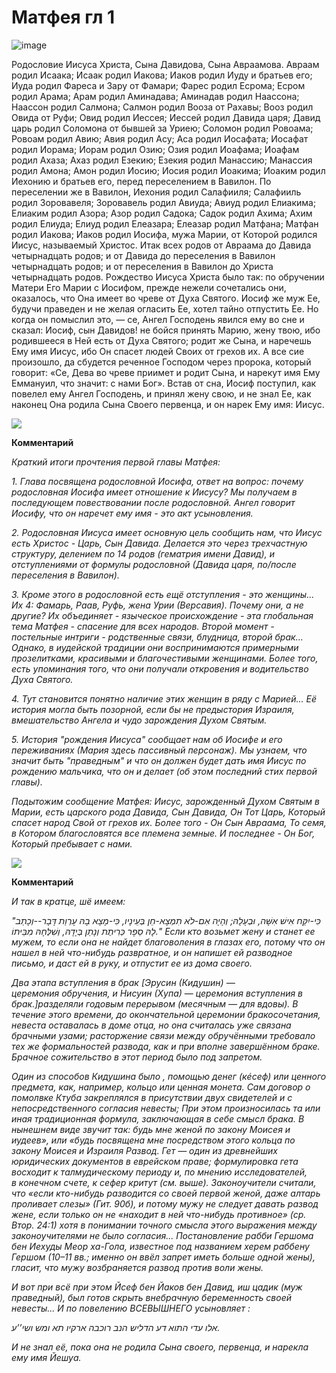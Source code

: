 
# Матфея гл 1
![image](https://user-images.githubusercontent.com/118728836/204501211-503e4bbd-2bca-497e-8bb5-df7b8b5f9585.png)





Родословие Иисуса Христа, Сына Давидова, Сына Авраамова. Авраам родил Исаака; Исаак родил Иакова; Иаков родил Иуду и братьев его; Иуда родил Фареса и Зару от Фамари; Фарес родил Есрома; Есром родил Арама; Арам родил Аминадава; Аминадав родил Наассона; Наассон родил Салмона; Салмон родил Вооза от Рахавы; Вооз родил Овида от Руфи; Овид родил Иессея; Иессей родил Давида царя; Давид царь родил Соломона от бывшей за Уриею; Соломон родил Ровоама; Ровоам родил Авию; Авия родил Асу; Аса родил Иосафата; Иосафат родил Иорама; Иорам родил Озию; Озия родил Иоафама; Иоафам родил Ахаза; Ахаз родил Езекию; Езекия родил Манассию; Манассия родил Амона; Амон родил Иосию; Иосия родил Иоакима; Иоаким родил Иехонию и братьев его, перед переселением в Вавилон. По переселении же в Вавилон, Иехония родил Салафииля; Салафииль родил Зоровавеля; Зоровавель родил Авиуда; Авиуд родил Елиакима; Елиаким родил Азора; Азор родил Садока; Садок родил Ахима; Ахим родил Елиуда; Елиуд родил Елеазара; Елеазар родил Матфана; Матфан родил Иакова; Иаков родил Иосифа, мужа Марии, от Которой родился Иисус, называемый Христос. Итак всех родов от Авраама до Давида четырнадцать родов; и от Давида до переселения в Вавилон четырнадцать родов; и от переселения в Вавилон до Христа четырнадцать родов. Рождество Иисуса Христа было так: по обручении Матери Его Марии с Иосифом, прежде нежели сочетались они, оказалось, что Она имеет во чреве от Духа Святого. Иосиф же муж Ее, будучи праведен и не желая огласить Ее, хотел тайно отпустить Ее. Но когда он помыслил это, — се, Ангел Господень явился ему во сне и сказал: Иосиф, сын Давидов! не бойся принять Марию, жену твою, ибо родившееся в Ней есть от Духа Святого; родит же Сына, и наречешь Ему имя Иисус, ибо Он спасет людей Своих от грехов их. А все сие произошло, да сбудется реченное Господом через пророка, который говорит: «Се, Дева во чреве приимет и родит Сына, и нарекут имя Ему Еммануил,  что значит: с нами Бог». Встав от сна, Иосиф поступил, как повелел ему Ангел Господень, и принял жену свою, и не знал Ее, как наконец Она родила Сына Своего первенца, и он нарек Ему имя: Иисус.

![](https://kulturologia.ru/files/u8921/pers_bibl_2.jpg)

**Комментарий**

*Краткий итоги прочтения первой главы Матфея:*

*1. Глава посвящена родословной Иосифа, ответ на вопрос: почему родословная Иосифа имеет отношение к Иисусу? Мы получаем в последующем повествовании после родословной. Ангел говорит Иосифу, что он наречет ему имя - это акт усыновления.* 

*2. Родословная Иисуса имеет основную цель сообщить нам, что Иисус есть Христос - Царь, Сын Давида. Делается это через трехчастную структуру, делением по 14 родов (гематрия имени Давид), и отступлениями от формулы родословной (Давида царя, по/после переселения в Вавилон).* 

*3. Кроме этого в родословной есть ещё отступления - это женщины... Их 4: Фамарь, Раав, Руфь, жена Урии (Версавия). Почему они, а не другие? Их объединяет - языческое происхождение - эта глобальная тема Матфея - спасение для всех народов. Второй момент - постельные интриги - родственные связи, блудница, второй брак... Однако, в иудейской традиции они воспринимаются примерными прозелитками, красивыми и благочестивыми женщинами. Более того, есть упоминания того, что они получали откровения и водительство Духа Святого.* 

*4. Тут становится понятно наличие этих женщин в ряду с Марией... Её история могла быть позорной, если бы не предыстория Израиля, вмешательство Ангела и чудо зарождения Духом Святым.* 

*5. История "рождения Иисуса" сообщает нам об Иосифе и его переживаниях (Мария здесь пассивный персонаж). Мы узнаем, что значит быть "праведным" и что он должен будет дать имя Иисус по рождению мальчика, что он и делает (об этом последний стих первой главы).* 

*Подытожим сообщение Матфея: Иисус, зарожденный Духом Святым в Марии, есть царского рода Давида, Сын Давида, Он Тот Царь, Который спасет народ Свой от грехов их. Более того - Он Сын Авраама, То семя, в Котором благословятся все племена земные. И последнее - Он Бог, Который пребывает с нами.*

![](https://kulturologia.ru/files/u8921/pers_bib_3.jpg)

**Комментарий**

*И так в кратце, шё имеем:*

*"כִּי-יִקַּח אִישׁ אִשָּׁה, וּבְעָלָהּ; וְהָיָה אִם-לֹא תִמְצָא-חֵן בְּעֵינָיו, כִּי-מָצָא בָהּ עֶרְוַת דָּבָר--וְכָתַב לָהּ סֵפֶר כְּרִיתֻת וְנָתַן בְּיָדָהּ, וְשִׁלְּחָהּ מִבֵּיתוֹ."*
*Если кто возьмет жену и станет ее мужем, то если она не найдет благоволения в глазах его, потому что он нашел в ней что-нибудь развратное, и он напишет ей разводное письмо, и даст ей в руку, и отпустит ее из дома своего.* 

*Два этапа вступления в брак [Эруси‌н (Кидушин) — церемония обручения, и 
Нисуи‌н (Хупа)* — *церемония вступления в брак.]разделяли годовым перерывом (месячным — для вдовы). В течение этого времени, до окончательной церемонии бракосочетания, невеста оставалась в доме отца, но она считалась уже связана брачными узами; расторжение связи между обручёнными требовало тех же формальностей развода, как и при вполне завершённом браке. Брачное сожительство в этот период было под запретом.* 

*Один из способов Кидушина было , помощью денег (кéсеф) или ценного предмета, как, например, кольцо или ценная монета. Сам договор о помолвке Ктуба закреплялся в присутствии двух свидетелей и с непосредственного согласия невесты;* 
*При этом произносилась та или иная традиционная формула, заключающая в себе смысл брака. В нынешнем виде звучит так:* 
*будь мне женой по закону Моисея и иудеев», или «будь посвящена мне посредством этого кольца по закону Моисея и Израиля*
*Развод. Гет — один из древнейших юридических документов в еврейском праве; формулировка гета восходит к талмудическому периоду и, по мнению исследователей, в конечном счете, к сефер критут (см. выше). Законоучители считали, что «если кто-нибудь разводится со своей первой женой, даже алтарь проливает слезы» (Гит. 90б), и потому мужу не следует давать развод жене, если только он не «находит в ней что-нибудь противное» (ср. Втор. 24:1)* 
*хотя в понимании точного смысла этого выражения между законоучителями не было согласия... Постановление рабби Гершома бен Иехуды Меор ха-Гола, известное под названием херем раббену Гершом (10–11 вв.;  именно он ввёл запрет иметь больше одной жены), гласит, что мужу возбраняется развод против воли жены.* 

*И вот при всё при этом Йсеф бен Йаков бен Давид, иш цадик (муж праведный), был готов скрыть внебрачную беременность своей невесты... 
И по повелению ВСЕВЫШНЕГО усыновляет :* 

*אלו עדי התוא דע הדליש הנב רוכבה ארקיו תא ומש ושי’’ע.*  

*И не знал её, пока она не родила Сына своего, первенца, и нарекла ему имя Йешуа.*
